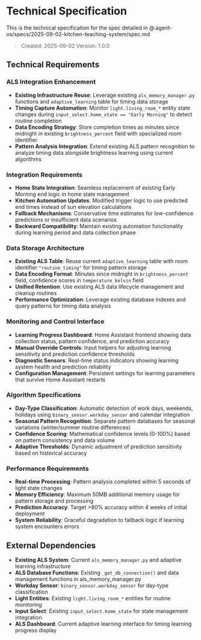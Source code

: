 # Technical Specification

This is the technical specification for the spec detailed in @.agent-os/specs/2025-09-02-kitchen-teaching-system/spec.md

> Created: 2025-09-02
> Version: 1.0.0

## Technical Requirements

### ALS Integration Enhancement
- **Existing Infrastructure Reuse**: Leverage existing `als_memory_manager.py` functions and `adaptive_learning` table for timing data storage
- **Timing Capture Automation**: Monitor `light.living_room_*` entity state changes during `input_select.home_state == "Early Morning"` to detect routine completion
- **Data Encoding Strategy**: Store completion times as minutes since midnight in existing `brightness_percent` field with specialized room identifier
- **Pattern Analysis Integration**: Extend existing ALS pattern recognition to analyze timing data alongside brightness learning using current algorithms

### Integration Requirements
- **Home State Integration**: Seamless replacement of existing Early Morning end logic in home state management
- **Kitchen Automation Updates**: Modified trigger logic to use predicted end times instead of sun elevation calculations
- **Fallback Mechanisms**: Conservative time estimates for low-confidence predictions or insufficient data scenarios
- **Backward Compatibility**: Maintain existing automation functionality during learning period and data collection phase

### Data Storage Architecture
- **Existing ALS Table**: Reuse current `adaptive_learning` table with room identifier `"routine_timing"` for timing pattern storage
- **Data Encoding Format**: Minutes since midnight in `brightness_percent` field, confidence scores in `temperature_kelvin` field
- **Unified Retention**: Use existing ALS data lifecycle management and cleanup routines
- **Performance Optimization**: Leverage existing database indexes and query patterns for timing data analysis

### Monitoring and Control Interface
- **Learning Progress Dashboard**: Home Assistant frontend showing data collection status, pattern confidence, and prediction accuracy
- **Manual Override Controls**: Input helpers for adjusting learning sensitivity and prediction confidence thresholds
- **Diagnostic Sensors**: Real-time status indicators showing learning system health and prediction reliability
- **Configuration Management**: Persistent settings for learning parameters that survive Home Assistant restarts

### Algorithm Specifications
- **Day-Type Classification**: Automatic detection of work days, weekends, holidays using `binary_sensor.workday_sensor` and calendar integration
- **Seasonal Pattern Recognition**: Separate pattern databases for seasonal variations (winter/summer routine differences)
- **Confidence Scoring**: Mathematical confidence levels (0-100%) based on pattern consistency and data volume
- **Adaptive Thresholds**: Dynamic adjustment of prediction sensitivity based on historical accuracy

### Performance Requirements
- **Real-time Processing**: Pattern analysis completed within 5 seconds of light state changes
- **Memory Efficiency**: Maximum 50MB additional memory usage for pattern storage and processing
- **Prediction Accuracy**: Target >80% accuracy within 4 weeks of initial deployment
- **System Reliability**: Graceful degradation to fallback logic if learning system encounters errors

## External Dependencies

- **Existing ALS System**: Current `als_memory_manager.py` and adaptive learning infrastructure
- **ALS Database Functions**: Existing `_get_db_connection()` and data management functions in als_memory_manager.py
- **Workday Sensor**: `binary_sensor.workday_sensor` for day-type classification
- **Light Entities**: Existing `light.living_room_*` entities for routine monitoring
- **Input Select**: Existing `input_select.home_state` for state management integration
- **ALS Dashboard**: Current adaptive learning interface for timing learning progress display